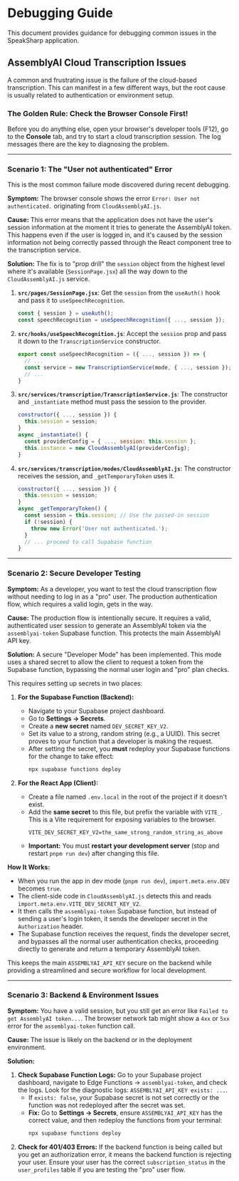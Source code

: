 # Debugging Guide

This document provides guidance for debugging common issues in the SpeakSharp application.

## AssemblyAI Cloud Transcription Issues

A common and frustrating issue is the failure of the cloud-based transcription. This can manifest in a few different ways, but the root cause is usually related to authentication or environment setup.

### The Golden Rule: Check the Browser Console First!

Before you do anything else, open your browser's developer tools (F12), go to the **Console** tab, and try to start a cloud transcription session. The log messages there are the key to diagnosing the problem.

---

### Scenario 1: The "User not authenticated" Error

This is the most common failure mode discovered during recent debugging.

**Symptom:** The browser console shows the error `Error: User not authenticated.` originating from `CloudAssemblyAI.js`.

**Cause:** This error means that the application does not have the user's session information at the moment it tries to generate the AssemblyAI token. This happens even if the user is logged in, and it's caused by the session information not being correctly passed through the React component tree to the transcription service.

**Solution:** The fix is to "prop drill" the `session` object from the highest level where it's available (`SessionPage.jsx`) all the way down to the `CloudAssemblyAI.js` service.

1.  **`src/pages/SessionPage.jsx`**: Get the `session` from the `useAuth()` hook and pass it to `useSpeechRecognition`.
    ```javascript
    const { session } = useAuth();
    const speechRecognition = useSpeechRecognition({ ..., session });
    ```

2.  **`src/hooks/useSpeechRecognition.js`**: Accept the `session` prop and pass it down to the `TranscriptionService` constructor.
    ```javascript
    export const useSpeechRecognition = ({ ..., session }) => {
      // ...
      const service = new TranscriptionService(mode, { ..., session });
      // ...
    }
    ```

3.  **`src/services/transcription/TranscriptionService.js`**: The constructor and `_instantiate` method must pass the session to the provider.
    ```javascript
    constructor({ ..., session }) {
      this.session = session;
    }
    async _instantiate() {
      const providerConfig = { ..., session: this.session };
      this.instance = new CloudAssemblyAI(providerConfig);
    }
    ```

4.  **`src/services/transcription/modes/CloudAssemblyAI.js`**: The constructor receives the session, and `_getTemporaryToken` uses it.
    ```javascript
    constructor({ ..., session }) {
      this.session = session;
    }
    async _getTemporaryToken() {
      const session = this.session; // Use the passed-in session
      if (!session) {
        throw new Error('User not authenticated.');
      }
      // ... proceed to call Supabase function
    }
    ```

---

### Scenario 2: Secure Developer Testing

**Symptom:** As a developer, you want to test the cloud transcription flow without needing to log in as a "pro" user. The production authentication flow, which requires a valid login, gets in the way.

**Cause:** The production flow is intentionally secure. It requires a valid, authenticated user session to generate an AssemblyAI token via the `assemblyai-token` Supabase function. This protects the main AssemblyAI API key.

**Solution:** A secure "Developer Mode" has been implemented. This mode uses a shared secret to allow the client to request a token from the Supabase function, bypassing the normal user login and "pro" plan checks.

This requires setting up secrets in two places:

1.  **For the Supabase Function (Backend):**
    *   Navigate to your Supabase project dashboard.
    *   Go to **Settings -> Secrets**.
    *   Create a **new secret** named `DEV_SECRET_KEY_V2`.
    *   Set its value to a strong, random string (e.g., a UUID). This secret proves to your function that a developer is making the request.
    *   After setting the secret, you **must** redeploy your Supabase functions for the change to take effect:
        ```bash
        npx supabase functions deploy
        ```

2.  **For the React App (Client):**
    *   Create a file named `.env.local` in the root of the project if it doesn't exist.
    *   Add the **same secret** to this file, but prefix the variable with `VITE_`. This is a Vite requirement for exposing variables to the browser.
        ```
        VITE_DEV_SECRET_KEY_V2=the_same_strong_random_string_as_above
        ```
    *   **Important:** You must **restart your development server** (stop and restart `pnpm run dev`) after changing this file.

**How It Works:**

-   When you run the app in dev mode (`pnpm run dev`), `import.meta.env.DEV` becomes `true`.
-   The client-side code in `CloudAssemblyAI.js` detects this and reads `import.meta.env.VITE_DEV_SECRET_KEY_V2`.
-   It then calls the `assemblyai-token` Supabase function, but instead of sending a user's login token, it sends the developer secret in the `Authorization` header.
-   The Supabase function receives the request, finds the developer secret, and bypasses all the normal user authentication checks, proceeding directly to generate and return a temporary AssemblyAI token.

This keeps the main `ASSEMBLYAI_API_KEY` secure on the backend while providing a streamlined and secure workflow for local development.

---

### Scenario 3: Backend & Environment Issues

**Symptom:** You have a valid session, but you still get an error like `Failed to get AssemblyAI token...`. The browser network tab might show a `4xx` or `5xx` error for the `assemblyai-token` function call.

**Cause:** The issue is likely on the backend or in the deployment environment.

**Solution:**

1.  **Check Supabase Function Logs:** Go to your Supabase project dashboard, navigate to Edge Functions -> `assemblyai-token`, and check the logs. Look for the diagnostic logs: `ASSEMBLYAI_API_KEY exists: ...`.
    *   If `exists: false`, your Supabase secret is not set correctly or the function was not redeployed after the secret was set.
    *   **Fix:** Go to **Settings -> Secrets**, ensure `ASSEMBLYAI_API_KEY` has the correct value, and then redeploy the functions from your terminal:
        ```bash
        npx supabase functions deploy
        ```
2.  **Check for 401/403 Errors:** If the backend function is being called but you get an authorization error, it means the backend function is rejecting your user. Ensure your user has the correct `subscription_status` in the `user_profiles` table if you are testing the "pro" user flow.
